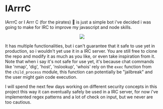 # IArrrC
IArrrC or I Arrr C (for the pirates) 🦜 is just a simple bot i've decided i was going to make for IRC to improve my javascript and node skills.

<p align="center">
  <img src="https://media3.giphy.com/media/3o6Zt3KyN0vd1S97d6/giphy.gif"/>
</p>

It has multiple functionalities, but i can't guarantee that it safe to use yet in production, so i wouldn't yet use it in a IRC server. You are still free to clone the repo and modify it as much as you like, or even take inspiration from it.
Note that when i say it's not safe for use yet, it's because chat commands like 'nmap', 'dig', 'host', 'nslookup', 'whois' rely on the `exec` function from the `child_process` module, this function can potentially be "jailbreak" and the user might gain code execution.

I will spend the next few days working on different security concepts in this project this way it can eventually safely be used in a IRC server, for now i've implemented regex patterns and a lot of check on input, but we never are too cautious.
